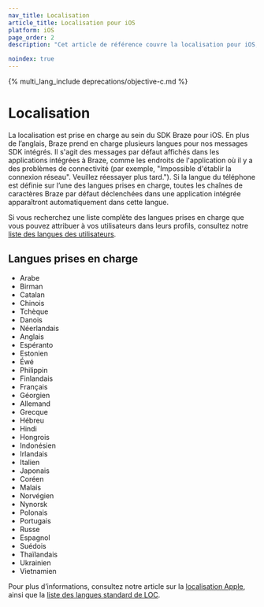 ```yaml
---
nav_title: Localisation
article_title: Localisation pour iOS
platform: iOS
page_order: 2
description: "Cet article de référence couvre la localisation pour iOS, répertoriant toutes les langues actuellement prises en charge par Braze."

noindex: true
---
```


{% multi_lang_include deprecations/objective-c.md %}

# Localisation

La localisation est prise en charge au sein du SDK Braze pour iOS. En plus de l’anglais, Braze prend en charge plusieurs langues pour nos messages SDK intégrés. Il s'agit des messages par défaut affichés dans les applications intégrées à Braze, comme les endroits de l'application où il y a des problèmes de connectivité (par exemple, "Impossible d'établir la connexion réseau". Veuillez réessayer plus tard."). Si la langue du téléphone est définie sur l’une des langues prises en charge, toutes les chaînes de caractères Braze par défaut déclenchées dans une application intégrée apparaîtront automatiquement dans cette langue.

Si vous recherchez une liste complète des langues prises en charge que vous pouvez attribuer à vos utilisateurs dans leurs profils, consultez notre [liste des langues des utilisateurs]({{site.baseurl}}/user_guide/data_and_analytics/user_data_collection/language_codes/).

## Langues prises en charge
- Arabe
- Birman
- Catalan
- Chinois
- Tchèque
- Danois
- Néerlandais
- Anglais
- Espéranto
- Estonien
- Éwé
- Philippin
- Finlandais
- Français
- Géorgien
- Allemand
- Grecque
- Hébreu
- Hindi
- Hongrois
- Indonésien
- Irlandais
- Italien
- Japonais
- Coréen
- Malais
- Norvégien
- Nynorsk
- Polonais
- Portugais 
- Russe
- Espagnol
- Suédois
- Thaïlandais
- Ukrainien
- Vietnamien

Pour plus d’informations, consultez notre article sur la [localisation Apple](https://developer.apple.com/library/ios/documentation/CoreFoundation/Reference/CFLocaleRef/), ainsi que la [liste des langues standard de LOC](http://www.loc.gov/standards/iso639-2/php/English_list.php).

